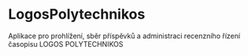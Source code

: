 # LogosPolytechnikos
Aplikace pro prohlížení, sběr příspěvků a administraci recenzního řízení časopisu LOGOS POLYTECHNIKOS

